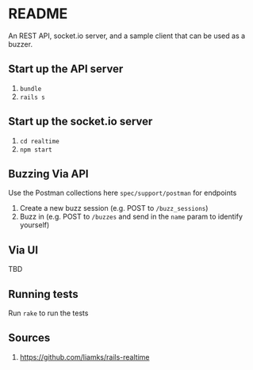 # README

An REST API, socket.io server, and a sample client that can be used as a buzzer.

## Start up the API server

1. `bundle`
2. `rails s`

## Start up the socket.io server

1. `cd realtime`
2. `npm start`

## Buzzing Via API

Use the Postman collections here `spec/support/postman` for endpoints

1. Create a new buzz session (e.g. POST to `/buzz_sessions`)
2. Buzz in (e.g. POST to `/buzzes` and send in the `name` param to identify yourself)

## Via UI

TBD

## Running tests

Run `rake` to run the tests

## Sources

1. https://github.com/liamks/rails-realtime
